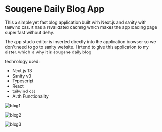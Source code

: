 # Sougene Daily Blog App

This a simple yet fast blog application built with Next.js and sanity with tailwind css. It has a revalidated caching which makes the app loading page super fast without delay.

The app studio editor is inserted directly into the application browser so we don't need to go to sanity website. I intend to give this application to my sister, which is why it is sougene daily blog 

technology used:
 * Next.js 13
 * Sanity v3
 * Typescript
 * React
 * tailwind css
 * Auth Functionality

![blog1](https://user-images.githubusercontent.com/106008160/226267945-4474fefa-80c0-46ec-8477-3e65678a8814.png)

![blog2](https://user-images.githubusercontent.com/106008160/226267959-af77b7bb-6661-4c66-995a-6f644f183e8a.png)

![blog3](https://user-images.githubusercontent.com/106008160/226267984-c5b88b95-77c6-4fd8-b997-dcea1c953b0b.png)

